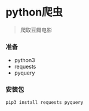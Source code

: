 # python爬虫

> 爬取豆瓣电影

### 准备
- python3
- requests
- pyquery

### 安装包

    pip3 install requests pyquery

### 
